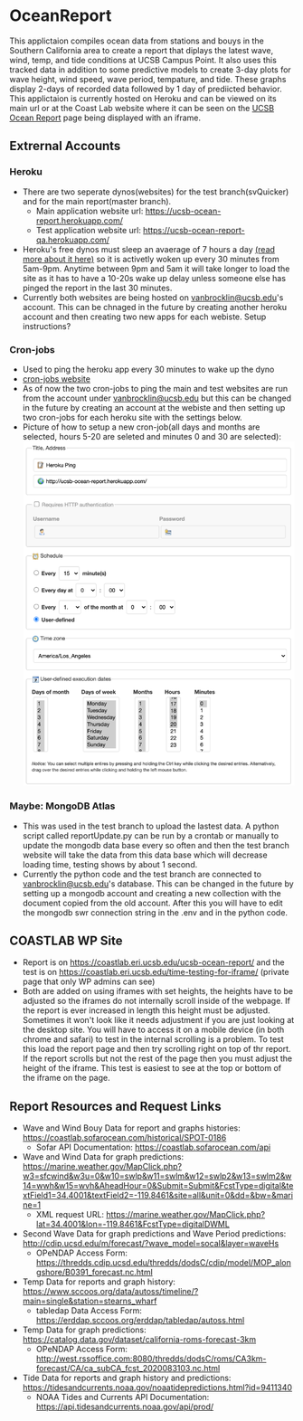 # OceanReport
This applictaion compiles ocean data from stations and bouys in the Southern California area to create a report that diplays the latest wave, wind, temp, and tide conditions at UCSB Campus Point. It also uses this tracked data in addition to some predictive models to create 3-day plots for wave height, wind speed, wave period, tempature, and tide. These graphs display 2-days of recorded data followed by 1 day of prediicted behavior. This applictaion is currently hosted on Heroku and can be viewed on its main url or at the Coast Lab website where it can be seen on the [UCSB Ocean Report](https://coastlab.eri.ucsb.edu/ucsb-ocean-report/) page being displayed with an iframe. 

## Extrernal Accounts
### Heroku
  - There are two seperate dynos(websites) for the test branch(svQuicker) and for the main report(master branch). 
    - Main application website url: https://ucsb-ocean-report.herokuapp.com/
    - Test application website url: https://ucsb-ocean-report-qa.herokuapp.com/
  - Heroku's free dynos must sleep an avaerage of 7 hours a day [(read more about it here)](https://blog.heroku.com/app_sleeping_on_heroku) so it is activetly woken up every 30 minutes from 5am-9pm. Anytime between 9pm and 5am it will take longer to load the site as it has to have a 10-20s wake up delay unless someone else has pinged the report in the last 30 minutes. 
  - Currently both websites are being hosted on vanbrocklin@ucsb.edu's account. This can be chnaged in the future by creating another heroku account and then creating two new apps for each webiste. Setup instructions? 
### Cron-jobs
  - Used to ping the heroku app every 30 minutes to wake up the dyno
  - [cron-jobs website](https://cron-job.org/en/)
  - As of now the two cron-jobs to ping the main and test websites are run from the account under vanbrocklin@ucsb.edu but this can be changed in the future by creating an account at the webiste and then setting up two cron-jobs for each heroku site with the settings below. 
  - Picture of how to setup a new cron-job(all days and months are selected, hours 5-20 are seleted and minutes 0 and 30 are selected):
    ![cron-job form](/images/cron.png)
### Maybe: MongoDB Atlas
  - This was used in the test branch to upload the lastest data. A python script called reportUpdate.py can be run by a crontab or manually to update the mongodb data base every so often and then the test branch website will take the data from this data base which will decrease loading time, testing shows by about 1 second. 
  - Currently the python code and the test branch are connected to vanbrocklin@ucsb.edu's database. This can be changed in the future by setting up a mongodb account and creating a new collection with the document copied from the old account. After this you will have to edit the mongodb swr connection string in the .env and in the python code. 

## COASTLAB WP Site
- Report is on https://coastlab.eri.ucsb.edu/ucsb-ocean-report/ and the test is on https://coastlab.eri.ucsb.edu/time-testing-for-iframe/ (private page that only WP admins can see)
- Both are added on using iframes with set heights, the heights have to be adjusted so the iframes do not internally scroll inside of the webpage. If the report is ever increased in length this height must be adjusted. Sometimes it won't look like it needs adjustment if you are just looking at the desktop site. You will have to access it on a mobile device (in both chrome and safari) to test in the internal scrolling is a problem. To test this load the report page and then try scrolling right on top of thr report. If the report scrolls but not the rest of the page then you must adjust the height of the iframe. This test is easiest to see at the top or bottom of the iframe on the page. 

## Report Resources and Request Links
- Wave and Wind Bouy Data for report and graphs histories: https://coastlab.sofarocean.com/historical/SPOT-0186
  - Sofar API Documentation: https://coastlab.sofarocean.com/api
- Wave and Wind Data for graph predictions: https://marine.weather.gov/MapClick.php?w3=sfcwind&w3u=0&w10=swlp&w11=swlm&w12=swlp2&w13=swlm2&w14=wwh&w15=wvh&AheadHour=0&Submit=Submit&FcstType=digital&textField1=34.4001&textField2=-119.8461&site=all&unit=0&dd=&bw=&marine=1
  - XML request URL: https://marine.weather.gov/MapClick.php?lat=34.4001&lon=-119.8461&FcstType=digitalDWML
- Second Wave Data for graph predictions and Wave Period predictions: http://cdip.ucsd.edu/m/forecast/?wave_model=socal&layer=waveHs
  - OPeNDAP Access Form: https://thredds.cdip.ucsd.edu/thredds/dodsC/cdip/model/MOP_alongshore/B0391_forecast.nc.html
- Temp Data for reports and graph history: https://www.sccoos.org/data/autoss/timeline/?main=single&station=stearns_wharf
  - tabledap Data Access Form: https://erddap.sccoos.org/erddap/tabledap/autoss.html
- Temp Data for graph predictions: https://catalog.data.gov/dataset/california-roms-forecast-3km 
  - OPeNDAP Access Form: http://west.rssoffice.com:8080/thredds/dodsC/roms/CA3km-forecast/CA/ca_subCA_fcst_2020083103.nc.html
- Tide Data for reports and graph history and predictions: https://tidesandcurrents.noaa.gov/noaatidepredictions.html?id=9411340
  - NOAA Tides and Currents API Documentation: https://api.tidesandcurrents.noaa.gov/api/prod/
